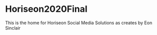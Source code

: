 # Horiseon2020Final
This is the home for Horiseon Social Media Solutions as creates by Eon Sinclair
